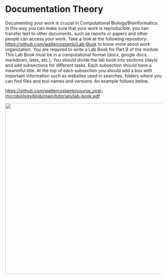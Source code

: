# Documentation Theory

Documenting your work is crucial in Computational Biology/Bioinformatics. In this way you can make sure that your work is reproducible, you can transfer text to other documents, such as reports or papers and other people can access your work. Take a look at the following repository: https://github.com/waltercostamb/Lab-Book to know more about work organization. You are required to write a Lab Book for Part B of the module. This Lab Book must be in a computational format (docx, google docs, markdown, latex, etc.). You should divide the lab book into sections (days) and add subsections for different tasks. Each subsection should have a meaninful title. At the top of each subsection you should add a box with important information such as websites used in searches, folders where you can find files and tool names and versions. An example follows below.  

https://github.com/waltercostamb/course_viral-microbiology/blob/main/tutorials/lab-book.pdf  

<img border="0" src="[https://github.com/waltercostamb/course_viral-microbiology/blob/main/tutorials/lab-book.pdf](https://github.com/waltercostamb/course_viral-microbiology/blob/main/tutorials/lab-book.pdf" width="550" />  
